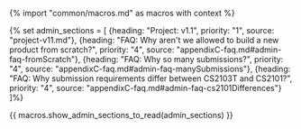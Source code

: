 {% import "common/macros.md" as macros with context %}

{% set admin_sections = [
  {heading: "Project: v1.1", priority: "1", source: "project-v11.md"},
  {heading: "FAQ: Why aren't we allowed to build a new product from scratch?", priority: "4", source: "appendixC-faq.md#admin-faq-fromScratch"},
  {heading: "FAQ: Why so many submissions?", priority: "4", source: "appendixC-faq.md#admin-faq-manySubmissions"},
  {heading: "FAQ: Why submission requirements differ between CS2103T and CS2101?", priority: "4", source: "appendixC-faq.md#admin-faq-cs2101Differences"}
]%}

{{ macros.show_admin_sections_to_read(admin_sections) }}
